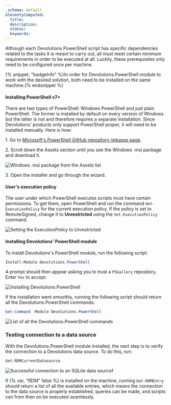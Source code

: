 ```yaml
---
_schema: default
eleventyComputed:
  title:
  description:
  status:
  keywords:
---
```

Although each Devolutions PowerShell script has specific dependencies related to the tasks it is meant to carry out, all must meet certain minimum requirements in order to be executed at all. Luckily, these prerequisites only need to be configured once per machine.

{% snippet, "badgeInfo" %}In order for Devolutions.PowerShell module to work with the desired solution, both need to be installed on the same machine.{% endsnippet %}

#### Installing PowerShell v7+

There are two types of PowerShell: Windows PowerShell and just plain PowerShell. The former is installed by default on every version of Windows but the latter is not and therefore requires a separate installation. Since Devolutions' products only support PowerShell proper, it will need to be installed manually. Here is how:

1\. Go to [Microsoft's PowerShell GitHub repository releases page](https://github.com/PowerShell/PowerShell/releases).

2\. Scroll down the Assets section until you see the Windows .msi package and download it.

![Windows .msi package from the Assets list](https://cdnweb.devolutions.net/docs/INTERFACE4042.png "Windows .msi package from the Assets list")

3\. Open the installer and go through the wizard.

#### User's execution policy

The user under which PowerShell executes scripts must have certain permissions. To get them, open PowerShell and run the command `Get-ExecutionPolicy` for the current execution policy. If the policy is set to RemoteSigned, change it to **Unrestricted** using the `Set-ExecutionPolicy` command.

![Setting the ExecutionPolicy to Unrestricted](https://cdnweb.devolutions.net/docs/INTERFACE4045.png "Setting the ExecutionPolicy to Unrestricted")

#### Installing Devolutions' PowerShell module

To install Devolutions's PowerShell module, run the following script:

```powershell
Install-Module Devolutions.PowerShell
```

A prompt should then appear asking you to trust a `PSGallery` repository. Enter `Yes` to accept.

![Installing Devolutions.PowerShell](https://cdnweb.devolutions.net/docs/INTERFACE4046.png "Installing Devolutions.PowerShell")

If the installation went smoothly, running the following script should return all the Devolutions.PowerShell commands:

```powershell
Get-Command -Module Devolutions.PowerShell
```

![List of all the Devolutions.PowerShell commands](https://cdnweb.devolutions.net/docs/INTERFACE4048.png "List of all the Devolutions.PowerShell commands")

### Testing connection to a data source

With the Devolutions.PowerShell module installed, the next step is to verify the connection to a Devolutions data source. To do this, run:

```powershell
Get-RDMCurrentDatasource
```

![Successful connection to an SQLite data source](https://cdnweb.devolutions.net/docs/INTERFACE4047.png "Successful connection to an SQLite data source")f

If {% var, "RDM" false %} is installed on the machine, running `Get-RDMEntry` should return a list of all the available entries, which means the connection to the data source is properly established, queries can be made, and scripts can from then on be executed seamlessly.

&nbsp;

&nbsp;

&nbsp;